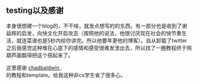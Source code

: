 ## testing以及感谢

本身很想建一个blog的，不干啥，就发点想写的的东西。有一部分也是收到了谢益辉的启发，向快文化开启攻击（按照他的说法，他很讨厌现在社会的快节奏生活，就连菜谱也是5秒内给你讲完。所以他要年更他的博客）。自从卸载了twitter之后我感觉这种堆在心底下的感情和感受很难发泄出去，所以找了一圈教程终于照葫芦画瓢得把这个搭起来了。

这里感谢 <a href="https://chadbaldwin.net/2021/03/14/how-to-build-a-sql-blog.html"> chadbaldwin </a>. <BR> 的教程和template。给我这种非cs学生省了很多心。
```
